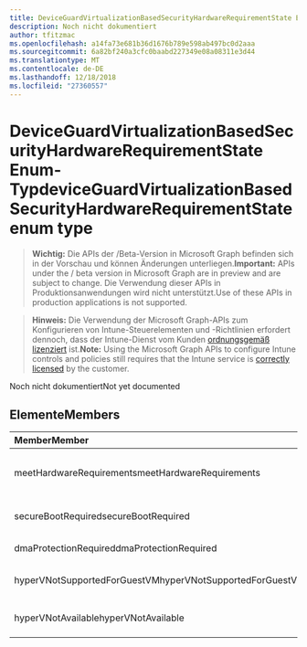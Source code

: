 ```yaml
---
title: DeviceGuardVirtualizationBasedSecurityHardwareRequirementState Enum-Typ
description: Noch nicht dokumentiert
author: tfitzmac
ms.openlocfilehash: a14fa73e681b36d1676b789e598ab497bc0d2aaa
ms.sourcegitcommit: 6a82bf240a3cfc0baabd227349e08a08311e3d44
ms.translationtype: MT
ms.contentlocale: de-DE
ms.lasthandoff: 12/18/2018
ms.locfileid: "27360557"
---
```

# <a name="deviceguardvirtualizationbasedsecurityhardwarerequirementstate-enum-type"></a><span data-ttu-id="d149f-103">DeviceGuardVirtualizationBasedSecurityHardwareRequirementState Enum-Typ</span><span class="sxs-lookup"><span data-stu-id="d149f-103">deviceGuardVirtualizationBasedSecurityHardwareRequirementState enum type</span></span>

> <span data-ttu-id="d149f-104">**Wichtig:** Die APIs der /Beta-Version in Microsoft Graph befinden sich in der Vorschau und können Änderungen unterliegen.</span><span class="sxs-lookup"><span data-stu-id="d149f-104">**Important:** APIs under the / beta version in Microsoft Graph are in preview and are subject to change.</span></span> <span data-ttu-id="d149f-105">Die Verwendung dieser APIs in Produktionsanwendungen wird nicht unterstützt.</span><span class="sxs-lookup"><span data-stu-id="d149f-105">Use of these APIs in production applications is not supported.</span></span>

> <span data-ttu-id="d149f-106">**Hinweis:** Die Verwendung der Microsoft Graph-APIs zum Konfigurieren von Intune-Steuerelementen und -Richtlinien erfordert dennoch, dass der Intune-Dienst vom Kunden [ordnungsgemäß lizenziert](https://go.microsoft.com/fwlink/?linkid=839381) ist.</span><span class="sxs-lookup"><span data-stu-id="d149f-106">**Note:** Using the Microsoft Graph APIs to configure Intune controls and policies still requires that the Intune service is [correctly licensed](https://go.microsoft.com/fwlink/?linkid=839381) by the customer.</span></span>

<span data-ttu-id="d149f-107">Noch nicht dokumentiert</span><span class="sxs-lookup"><span data-stu-id="d149f-107">Not yet documented</span></span>
## <a name="members"></a><span data-ttu-id="d149f-108">Elemente</span><span class="sxs-lookup"><span data-stu-id="d149f-108">Members</span></span>
|<span data-ttu-id="d149f-109">Member</span><span class="sxs-lookup"><span data-stu-id="d149f-109">Member</span></span>|<span data-ttu-id="d149f-110">Wert</span><span class="sxs-lookup"><span data-stu-id="d149f-110">Value</span></span>|<span data-ttu-id="d149f-111">Beschreibung</span><span class="sxs-lookup"><span data-stu-id="d149f-111">Description</span></span>|
|:---|:---|:---|
|<span data-ttu-id="d149f-112">meetHardwareRequirements</span><span class="sxs-lookup"><span data-stu-id="d149f-112">meetHardwareRequirements</span></span>|<span data-ttu-id="d149f-113">0</span><span class="sxs-lookup"><span data-stu-id="d149f-113">0</span></span>|<span data-ttu-id="d149f-114">System erfüllt die Hardwarekonfiguration</span><span class="sxs-lookup"><span data-stu-id="d149f-114">System meets hardware configuration requirements</span></span>|
|<span data-ttu-id="d149f-115">secureBootRequired</span><span class="sxs-lookup"><span data-stu-id="d149f-115">secureBootRequired</span></span>|<span data-ttu-id="d149f-116">1</span><span class="sxs-lookup"><span data-stu-id="d149f-116">1</span></span>|<span data-ttu-id="d149f-117">Sichere Boot erforderlich</span><span class="sxs-lookup"><span data-stu-id="d149f-117">Secure boot required</span></span>|
|<span data-ttu-id="d149f-118">dmaProtectionRequired</span><span class="sxs-lookup"><span data-stu-id="d149f-118">dmaProtectionRequired</span></span>|<span data-ttu-id="d149f-119">2</span><span class="sxs-lookup"><span data-stu-id="d149f-119">2</span></span>|<span data-ttu-id="d149f-120">DMA Schutz erforderlich</span><span class="sxs-lookup"><span data-stu-id="d149f-120">DMA protection required</span></span>|
|<span data-ttu-id="d149f-121">hyperVNotSupportedForGuestVM</span><span class="sxs-lookup"><span data-stu-id="d149f-121">hyperVNotSupportedForGuestVM</span></span>|<span data-ttu-id="d149f-122">4</span><span class="sxs-lookup"><span data-stu-id="d149f-122">4</span></span>|<span data-ttu-id="d149f-123">Hyper-v für Gast VM nicht unterstützt.</span><span class="sxs-lookup"><span data-stu-id="d149f-123">HyperV not supported for Guest VM</span></span>|
|<span data-ttu-id="d149f-124">hyperVNotAvailable</span><span class="sxs-lookup"><span data-stu-id="d149f-124">hyperVNotAvailable</span></span>|<span data-ttu-id="d149f-125">8</span><span class="sxs-lookup"><span data-stu-id="d149f-125">8</span></span>|<span data-ttu-id="d149f-126">Hyper-v-Feature ist nicht verfügbar</span><span class="sxs-lookup"><span data-stu-id="d149f-126">HyperV feature is not available</span></span>|






